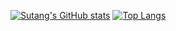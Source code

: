 <!---
- 👋 Hi, I’m @sutangar
- 👀 I’m interested in ...
- 🌱 I’m currently learning ...
- 💞️ I’m looking to collaborate on ...
- 📫 How to reach me ...
sutangar/sutangar is a ✨ special ✨ repository because its `README.md` (this file) appears on your GitHub profile.
You can click the Preview link to take a look at your changes.
--->

[![Sutang's GitHub stats](https://github-readme-stats.vercel.app/api?username=sutangar&count_private=true&show_icons=true&theme=react)](https://github.com/anuraghazra/github-readme-stats)
[![Top Langs](https://github-readme-stats.vercel.app/api/top-langs/?username=sutangar&layout=compact&hide=javascript,jupyter%20notebook)](https://github.com/anuraghazra/github-readme-stats)
